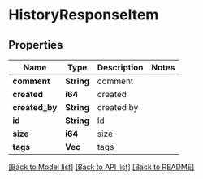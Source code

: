 # HistoryResponseItem

## Properties

Name | Type | Description | Notes
------------ | ------------- | ------------- | -------------
**comment** | **String** | comment | 
**created** | **i64** | created | 
**created_by** | **String** | created by | 
**id** | **String** | Id | 
**size** | **i64** | size | 
**tags** | **Vec<String>** | tags | 

[[Back to Model list]](../README.md#documentation-for-models) [[Back to API list]](../README.md#documentation-for-api-endpoints) [[Back to README]](../README.md)


